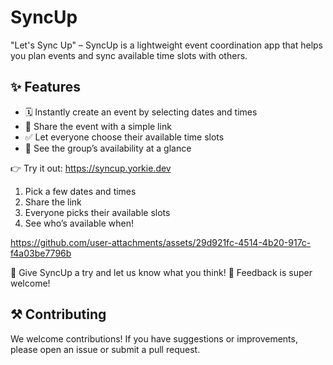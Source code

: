 # SyncUp

"Let's Sync Up" – SyncUp is a lightweight event coordination app that helps you plan events and sync available time slots with others.

## ✨ Features

- 🗓️ Instantly create an event by selecting dates and times
- 🔗 Share the event with a simple link
- ✅ Let everyone choose their available time slots
- 👀 See the group’s availability at a glance

👉 Try it out: https://syncup.yorkie.dev

1. Pick a few dates and times
2. Share the link
3. Everyone picks their available slots
4. See who’s available when!

https://github.com/user-attachments/assets/29d921fc-4514-4b20-917c-f4a03be7796b

📆 Give SyncUp a try and let us know what you think!
🧪 Feedback is super welcome!

## ⚒️ Contributing

We welcome contributions! If you have suggestions or improvements, please open an issue or submit a pull request.

